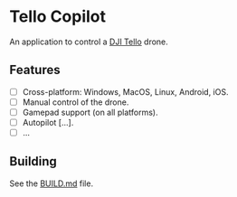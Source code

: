 # Tello Copilot

An application to control a [DJI Tello](https://www.ryzerobotics.com/tello) drone.

## Features

- [ ] Cross-platform: Windows, MacOS, Linux, Android, iOS.
- [ ] Manual control of the drone.
- [ ] Gamepad support (on all platforms).
- [ ] Autopilot [...].
- [ ] ...

## Building

See the [BUILD.md](BUILD.md) file.
